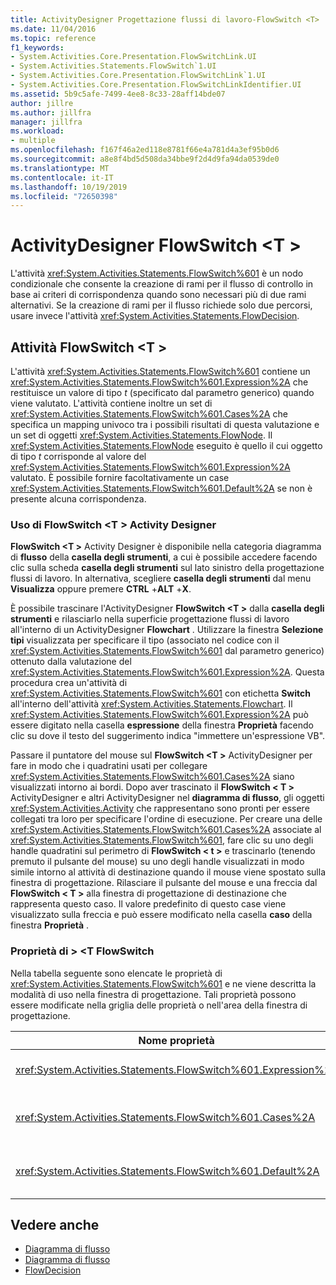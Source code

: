 ```yaml
---
title: ActivityDesigner Progettazione flussi di lavoro-FlowSwitch <T>
ms.date: 11/04/2016
ms.topic: reference
f1_keywords:
- System.Activities.Core.Presentation.FlowSwitchLink.UI
- System.Activities.Statements.FlowSwitch`1.UI
- System.Activities.Core.Presentation.FlowSwitchLink`1.UI
- System.Activities.Core.Presentation.FlowSwitchLinkIdentifier.UI
ms.assetid: 5b9c5afe-7499-4ee8-8c33-28aff14bde07
author: jillre
ms.author: jillfra
manager: jillfra
ms.workload:
- multiple
ms.openlocfilehash: f167f46a2ed118e8781f66e4a781d4a3ef95b0d6
ms.sourcegitcommit: a8e8f4bd5d508da34bbe9f2d4d9fa94da0539de0
ms.translationtype: MT
ms.contentlocale: it-IT
ms.lasthandoff: 10/19/2019
ms.locfileid: "72650398"
---
```

# <a name="flowswitcht-activity-designer"></a>ActivityDesigner FlowSwitch \<T >

L'attività <xref:System.Activities.Statements.FlowSwitch%601> è un nodo condizionale che consente la creazione di rami per il flusso di controllo in base ai criteri di corrispondenza quando sono necessari più di due rami alternativi. Se la creazione di rami per il flusso richiede solo due percorsi, usare invece l'attività <xref:System.Activities.Statements.FlowDecision>.

## <a name="the-flowswitcht-activity"></a>Attività FlowSwitch \<T >

L'attività <xref:System.Activities.Statements.FlowSwitch%601> contiene un <xref:System.Activities.Statements.FlowSwitch%601.Expression%2A> che restituisce un valore di tipo *t* (specificato dal parametro generico) quando viene valutato. L'attività contiene inoltre un set di <xref:System.Activities.Statements.FlowSwitch%601.Cases%2A> che specifica un mapping univoco tra i possibili risultati di questa valutazione e un set di oggetti <xref:System.Activities.Statements.FlowNode>. Il <xref:System.Activities.Statements.FlowNode> eseguito è quello il cui oggetto di tipo *t* corrisponde al valore del <xref:System.Activities.Statements.FlowSwitch%601.Expression%2A> valutato. È possibile fornire facoltativamente un case <xref:System.Activities.Statements.FlowSwitch%601.Default%2A> se non è presente alcuna corrispondenza.

### <a name="using-the-flowswitcht-activity-designer"></a>Uso di FlowSwitch \<T > Activity Designer

**FlowSwitch \<T >** Activity Designer è disponibile nella categoria diagramma di **flusso** della **casella degli strumenti**, a cui è possibile accedere facendo clic sulla scheda **casella degli strumenti** sul lato sinistro della progettazione flussi di lavoro. In alternativa, scegliere **casella degli strumenti** dal menu **Visualizza** oppure premere **CTRL** +**ALT** +**X**.

È possibile trascinare l'ActivityDesigner **FlowSwitch \<T >** dalla **casella degli strumenti** e rilasciarlo nella superficie progettazione flussi di lavoro all'interno di un ActivityDesigner **Flowchart** . Utilizzare la finestra **Selezione tipi** visualizzata per specificare il tipo (associato nel codice con il <xref:System.Activities.Statements.FlowSwitch%601> dal parametro generico) ottenuto dalla valutazione del <xref:System.Activities.Statements.FlowSwitch%601.Expression%2A>. Questa procedura crea un'attività di <xref:System.Activities.Statements.FlowSwitch%601> con etichetta **Switch** all'interno dell'attività <xref:System.Activities.Statements.Flowchart>. Il <xref:System.Activities.Statements.FlowSwitch%601.Expression%2A> può essere digitato nella casella **espressione** della finestra **Proprietà** facendo clic su dove il testo del suggerimento indica "immettere un'espressione VB".

Passare il puntatore del mouse sul **FlowSwitch \<T >** ActivityDesigner per fare in modo che i quadratini usati per collegare <xref:System.Activities.Statements.FlowSwitch%601.Cases%2A> siano visualizzati intorno ai bordi. Dopo aver trascinato il **FlowSwitch < T \>** ActivityDesigner e altri ActivityDesigner nel **diagramma di flusso**, gli oggetti <xref:System.Activities.Activity> che rappresentano sono pronti per essere collegati tra loro per specificare l'ordine di esecuzione. Per creare una delle <xref:System.Activities.Statements.FlowSwitch%601.Cases%2A> associate al <xref:System.Activities.Statements.FlowSwitch%601>, fare clic su uno degli handle quadratini sul perimetro di **FlowSwitch < t \>** e trascinarlo (tenendo premuto il pulsante del mouse) su uno degli handle visualizzati in modo simile intorno al attività di destinazione quando il mouse viene spostato sulla finestra di progettazione. Rilasciare il pulsante del mouse e una freccia dal **FlowSwitch < T \>** alla finestra di progettazione di destinazione che rappresenta questo caso. Il valore predefinito di questo case viene visualizzato sulla freccia e può essere modificato nella casella **caso** della finestra **Proprietà** .

### <a name="the-flowswitcht-properties"></a>Proprietà di > \<T FlowSwitch

Nella tabella seguente sono elencate le proprietà di <xref:System.Activities.Statements.FlowSwitch%601> e ne viene descritta la modalità di uso nella finestra di progettazione. Tali proprietà possono essere modificate nella griglia delle proprietà o nell'area della finestra di progettazione.

|Nome proprietà|Richiesto|Utilizzo|
|-|--------------|-|
|<xref:System.Activities.Statements.FlowSwitch%601.Expression%2A>|True|Specifica l'espressione valutata per identificare l'oggetto <xref:System.Activities.Statements.FlowSwitch%601.Cases%2A> cui passare nel percorso di esecuzione.|
|<xref:System.Activities.Statements.FlowSwitch%601.Cases%2A>|False|Specifica un mapping univoco tra i possibili risultati ottenuti dalla valutazione di <xref:System.Activities.Statements.FlowSwitch%601.Expression%2A> e un set di oggetti <xref:System.Activities.Statements.FlowNode>.|
|<xref:System.Activities.Statements.FlowSwitch%601.Default%2A>|True|Specifica il mapping quando la valutazione di <xref:System.Activities.Statements.FlowSwitch%601.Expression%2A> non corrisponde a uno dei valori contenuti nell'oggetto <xref:System.Activities.Statements.FlowSwitch%601.Cases%2A>.|

## <a name="see-also"></a>Vedere anche

- [Diagramma di flusso](../workflow-designer/flowchart-activity-designers.md)
- [Diagramma di flusso](../workflow-designer/flowchart-activity-designer.md)
- [FlowDecision](../workflow-designer/flowdecision-activity-designer.md)